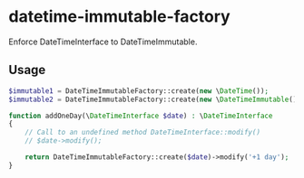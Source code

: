 # datetime-immutable-factory

Enforce DateTimeInterface to DateTimeImmutable.

## Usage

```php
$immutable1 = DateTimeImmutableFactory::create(new \DateTime());
$immutable2 = DateTimeImmutableFactory::create(new \DateTimeImmutable());

function addOneDay(\DateTimeInterface $date) : \DateTimeInterface
{
    // Call to an undefined method DateTimeInterface::modify()
    // $date->modify();

    return DateTimeImmutableFactory::create($date)->modify('+1 day');
}
```
